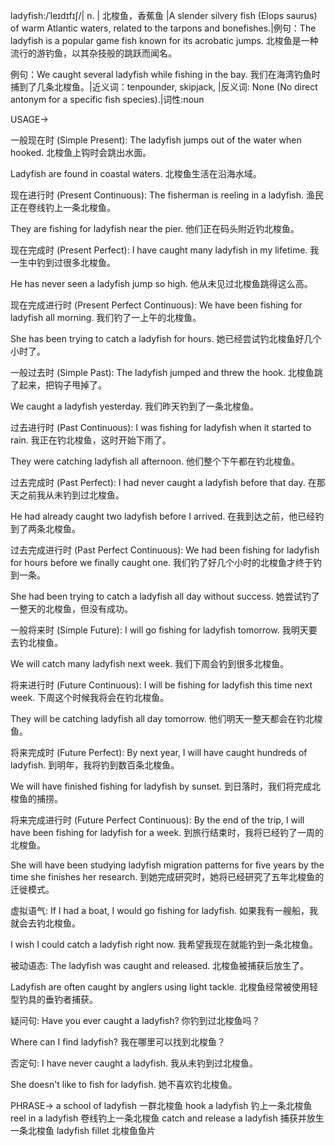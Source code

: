 ladyfish:/ˈleɪdɪfɪʃ/| n. | 北梭鱼，香蕉鱼 |A slender silvery fish (Elops saurus) of warm Atlantic waters, related to the tarpons and bonefishes.|例句：The ladyfish is a popular game fish known for its acrobatic jumps.  北梭鱼是一种流行的游钓鱼，以其杂技般的跳跃而闻名。

例句：We caught several ladyfish while fishing in the bay. 我们在海湾钓鱼时捕到了几条北梭鱼。|近义词：tenpounder, skipjack, |反义词: None (No direct antonym for a specific fish species).|词性:noun


USAGE->

一般现在时 (Simple Present):
The ladyfish jumps out of the water when hooked. 北梭鱼上钩时会跳出水面。

Ladyfish are found in coastal waters. 北梭鱼生活在沿海水域。

现在进行时 (Present Continuous):
The fisherman is reeling in a ladyfish. 渔民正在卷线钓上一条北梭鱼。

They are fishing for ladyfish near the pier. 他们正在码头附近钓北梭鱼。

现在完成时 (Present Perfect):
I have caught many ladyfish in my lifetime. 我一生中钓到过很多北梭鱼。

He has never seen a ladyfish jump so high. 他从未见过北梭鱼跳得这么高。

现在完成进行时 (Present Perfect Continuous):
We have been fishing for ladyfish all morning. 我们钓了一上午的北梭鱼。

She has been trying to catch a ladyfish for hours. 她已经尝试钓北梭鱼好几个小时了。

一般过去时 (Simple Past):
The ladyfish jumped and threw the hook. 北梭鱼跳了起来，把钩子甩掉了。

We caught a ladyfish yesterday. 我们昨天钓到了一条北梭鱼。

过去进行时 (Past Continuous):
I was fishing for ladyfish when it started to rain. 我正在钓北梭鱼，这时开始下雨了。

They were catching ladyfish all afternoon. 他们整个下午都在钓北梭鱼。

过去完成时 (Past Perfect):
I had never caught a ladyfish before that day. 在那天之前我从未钓到过北梭鱼。

He had already caught two ladyfish before I arrived. 在我到达之前，他已经钓到了两条北梭鱼。

过去完成进行时 (Past Perfect Continuous):
We had been fishing for ladyfish for hours before we finally caught one.  我们钓了好几个小时的北梭鱼才终于钓到一条。

She had been trying to catch a ladyfish all day without success. 她尝试钓了一整天的北梭鱼，但没有成功。


一般将来时 (Simple Future):
I will go fishing for ladyfish tomorrow. 我明天要去钓北梭鱼。

We will catch many ladyfish next week. 我们下周会钓到很多北梭鱼。

将来进行时 (Future Continuous):
I will be fishing for ladyfish this time next week. 下周这个时候我将会在钓北梭鱼。

They will be catching ladyfish all day tomorrow. 他们明天一整天都会在钓北梭鱼。

将来完成时 (Future Perfect):
By next year, I will have caught hundreds of ladyfish. 到明年，我将钓到数百条北梭鱼。

We will have finished fishing for ladyfish by sunset. 到日落时，我们将完成北梭鱼的捕捞。


将来完成进行时 (Future Perfect Continuous):
By the end of the trip, I will have been fishing for ladyfish for a week. 到旅行结束时，我将已经钓了一周的北梭鱼。

She will have been studying ladyfish migration patterns for five years by the time she finishes her research. 到她完成研究时，她将已经研究了五年北梭鱼的迁徙模式。

虚拟语气:
If I had a boat, I would go fishing for ladyfish. 如果我有一艘船，我就会去钓北梭鱼。

I wish I could catch a ladyfish right now. 我希望我现在就能钓到一条北梭鱼。

被动语态:
The ladyfish was caught and released. 北梭鱼被捕获后放生了。

Ladyfish are often caught by anglers using light tackle. 北梭鱼经常被使用轻型钓具的垂钓者捕获。

疑问句:
Have you ever caught a ladyfish? 你钓到过北梭鱼吗？

Where can I find ladyfish? 我在哪里可以找到北梭鱼？

否定句:
I have never caught a ladyfish. 我从未钓到过北梭鱼。

She doesn't like to fish for ladyfish. 她不喜欢钓北梭鱼。


PHRASE->
a school of ladyfish 一群北梭鱼
hook a ladyfish 钓上一条北梭鱼
reel in a ladyfish 卷线钓上一条北梭鱼
catch and release a ladyfish 捕获并放生一条北梭鱼
ladyfish fillet 北梭鱼鱼片
